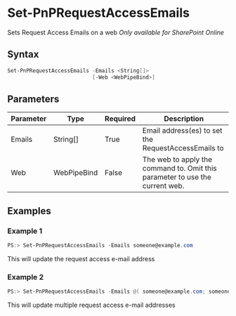 # Set-PnPRequestAccessEmails
Sets Request Access Emails on a web
*Only available for SharePoint Online*
## Syntax
```powershell
Set-PnPRequestAccessEmails -Emails <String[]>
                           [-Web <WebPipeBind>]
```


## Parameters
Parameter|Type|Required|Description
---------|----|--------|-----------
|Emails|String[]|True|Email address(es) to set the RequestAccessEmails to|
|Web|WebPipeBind|False|The web to apply the command to. Omit this parameter to use the current web.|
## Examples

### Example 1
```powershell
PS:> Set-PnPRequestAccessEmails -Emails someone@example.com 
```
This will update the request access e-mail address

### Example 2
```powershell
PS:> Set-PnPRequestAccessEmails -Emails @( someone@example.com; someoneelse@example.com )
```
This will update multiple request access e-mail addresses
